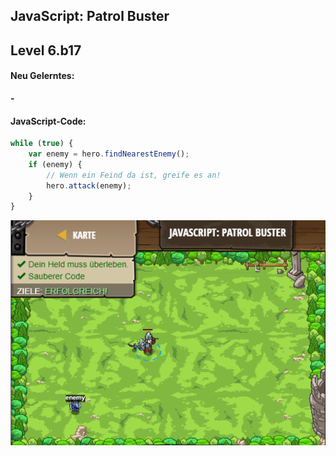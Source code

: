 ## **JavaScript: Patrol Buster**
## Level 6.b17

#### Neu Gelerntes:
<b>-</b>

[comment]: <> (Was wurde gelernt und wie funktioniert die Technik?)

#### JavaScript-Code:
```js
while (true) {
    var enemy = hero.findNearestEnemy();
    if (enemy) {
        // Wenn ein Feind da ist, greife es an!
        hero.attack(enemy);
    }
}
```
![image](lvl6_b17.png)